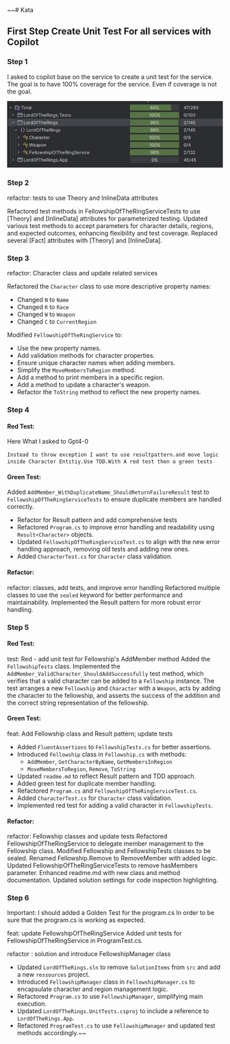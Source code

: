 ~~# Kata

## First Step Create Unit Test For all services with Copilot

### Step 1

I asked to copilot base on the service to create a unit test for the service.
The goal is to have 100% coverage for the service. Even if coverage is not the goal.

![coverage.jpeg](src%2Fresources%2Fcoverage.jpeg)

### Step 2

refactor: tests to use Theory and InlineData attributes

Refactored test methods in FellowshipOfTheRingServiceTests to use
[Theory] and [InlineData] attributes for parameterized testing.
Updated various test methods to accept parameters for character
details, regions, and expected outcomes, enhancing flexibility
and test coverage. Replaced several [Fact] attributes with
[Theory] and [InlineData].

### Step 3

refactor: Character class and update related services

Refactored the `Character` class to use more descriptive property names:

- Changed `N` to `Name`
- Changed `R` to `Race`
- Changed `W` to `Weapon`
- Changed `C` to `CurrentRegion`

Modified `FellowshipOfTheRingService` to:

- Use the new property names.
- Add validation methods for character properties.
- Ensure unique character names when adding members.
- Simplify the `MoveMembersToRegion` method.
- Add a method to print members in a specific region.
- Add a method to update a character's weapon.
- Refactor the `ToString` method to reflect the new property names.

### Step 4

#### Red Test:

Here What I asked to Gpt4-0

``` 
Instead to throw exception I want to use resultpattern.and move logic inside Character Entitiy.Use TDD.With A red test then a green tests
``` 

#### Green Test:

Added `AddMember_WithDuplicateName_ShouldReturnFailureResult` test to `FellowshipOfTheRingServiceTests` to ensure duplicate members are handled correctly.

- Refactor for Result pattern and add comprehensive tests
- Refactored `Program.cs` to improve error handling and readability using `Result<Character>` objects.
- Updated `FellowshipOfTheRingServiceTest.cs` to align with the new error handling approach, removing old tests and adding new ones.
- Added `CharacterTest.cs` for `Character` class validation.

#### Refactor:

refactor: classes, add tests, and improve error handling
Refactored multiple classes to use the `sealed` keyword for better performance and maintainability.
Implemented the Result pattern for more robust error handling.

### Step 5

#### Red Test:

test: Red - add unit test for Fellowship's AddMember method
Added the `FellowshipTests` class. Implemented the `AddMember_ValidCharacter_ShouldAddSuccessfully` test method, which verifies that a valid character can
be added to a `Fellowship` instance.
The test arranges a new `Fellowship` and `Character` with a `Weapon`, acts by adding the character to the fellowship, and asserts the success of the addition
and the correct string representation of the fellowship.

#### Green Test:

feat: Add Fellowship class and Result pattern; update tests

- Added `FluentAssertions` to `FellowshipTests.cs` for better assertions.
- Introduced `Fellowship` class in `Fellowship.cs` with methods:
    * `AddMember`, `GetCharacterByName`, `GetMembersInRegion`
    * `MoveMembersToRegion`, `Remove`, `ToString`
- Updated `readme.md` to reflect Result pattern and TDD approach.
- Added green test for duplicate member handling.
- Refactored `Program.cs` and `FellowshipOfTheRingServiceTest.cs`.
- Added `CharacterTest.cs` for `Character` class validation.
- Implemented red test for adding a valid character in `FellowshipTests`.

#### Refactor:

refactor: Fellowship classes and update tests
Refactored FellowshipOfTheRingService to delegate member management to the Fellowship class.
Modified Fellowship and FellowshipTests classes to be sealed. Renamed Fellowship.Remove to RemoveMember with added logic.
Updated FellowshipOfTheRingServiceTests to remove hasMembers parameter. Enhanced readme.md with new class and method documentation.
Updated solution settings for code inspection highlighting.

### Step 6

Important: I should added a Golden Test for the program.cs
In order to be sure that the program.cs is working as expected.

feat: update FellowshipOfTheRingService
Added unit tests for FellowshipOfTheRingService in ProgramTest.cs. 


refactor :  solution and introduce FellowshipManager class

- Updated `LordOfTheRings.sln` to remove `SolutionItems` from `src` and add a new `ressources` project.
- Introduced `FellowshipManager` class in `FellowshipManager.cs` to encapsulate character and region management logic.
- Refactored `Program.cs` to use `FellowshipManager`, simplifying main execution.
- Updated `LordOfTheRings.UnitTests.csproj` to include a reference to `LordOfTheRings.App`.
- Refactored `ProgramTest.cs` to use `FellowshipManager` and updated test methods accordingly.~~


